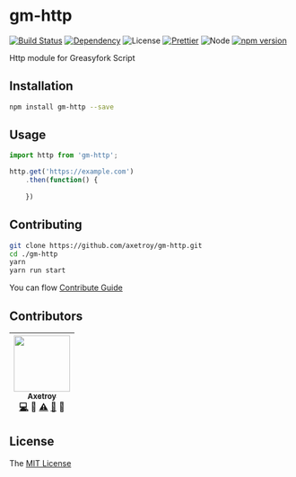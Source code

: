 # gm-http
[![Build Status](https://travis-ci.org/axetroy/gm-http.svg?branch=master)](https://travis-ci.org/axetroy/gm-http)
[![Dependency](https://david-dm.org/axetroy/gm-http.svg)](https://david-dm.org/axetroy/gm-http)
![License](https://img.shields.io/badge/license-MIT-green.svg)
[![Prettier](https://img.shields.io/badge/Code%20Style-Prettier-green.svg)](https://github.com/prettier/prettier)
![Node](https://img.shields.io/badge/node-%3E=6.0-blue.svg?style=flat-square)
[![npm version](https://badge.fury.io/js/gm-http.svg)](https://badge.fury.io/js/gm-http)

Http module for Greasyfork Script

## Installation
```bash
npm install gm-http --save
```

## Usage

```typescript
import http from 'gm-http';

http.get('https://example.com')
    .then(function() {
      
    })
```

## Contributing

```bash
git clone https://github.com/axetroy/gm-http.git
cd ./gm-http
yarn
yarn run start
```

You can flow [Contribute Guide](https://github.com/axetroy/gm-http/blob/master/contributing.md)

## Contributors

<!-- ALL-CONTRIBUTORS-LIST:START - Do not remove or modify this section -->
| [<img src="https://avatars1.githubusercontent.com/u/9758711?v=3" width="100px;"/><br /><sub>Axetroy</sub>](http://axetroy.github.io)<br />[💻](https://github.com/gpmer/gpm.js/commits?author=axetroy) 🔌 [⚠️](https://github.com/gpmer/gpm.js/commits?author=axetroy) [🐛](https://github.com/gpmer/gpm.js/issues?q=author%3Aaxetroy) 🎨 |
| :---: |
<!-- ALL-CONTRIBUTORS-LIST:END -->

## License

The [MIT License](https://github.com/axetroy/gm-http/blob/master/LICENSE)
